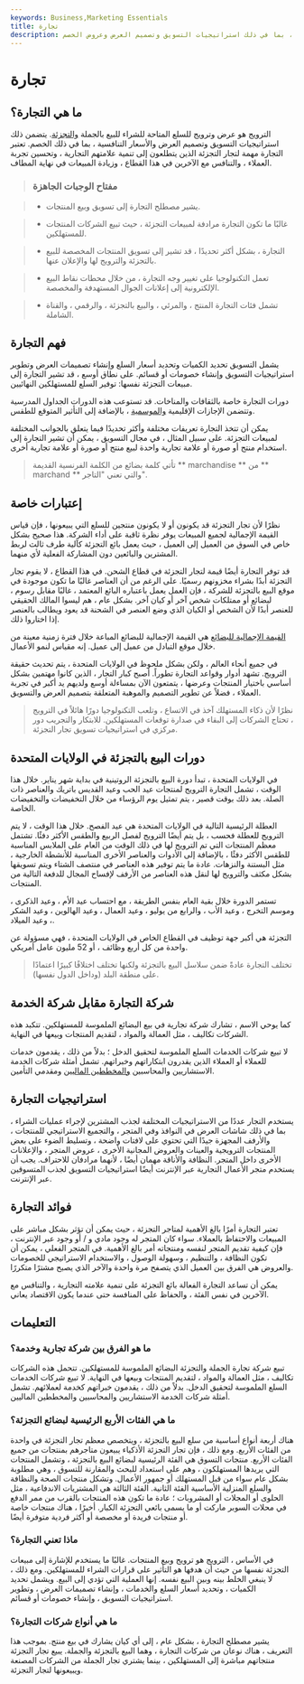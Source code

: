 ```yaml
---
keywords: Business,Marketing Essentials
title: تجارة
description: الترويج هو أي فعل للترويج لسلع أو خدمات للبيع بالتجزئة ، بما في ذلك استراتيجيات التسويق وتصميم العرض وعروض الخصم.
---
```


# تجارة
## ما هي التجارة؟

الترويج هو عرض وترويج للسلع المتاحة للشراء للبيع بالجملة [والتجزئة](/retail-sales). يتضمن ذلك استراتيجيات التسويق وتصميم العرض والأسعار التنافسية ، بما في ذلك الخصم. تعتبر التجارة مهمة لتجار التجزئة الذين يتطلعون إلى تنمية علامتهم التجارية ، وتحسين تجربة العملاء ، والتنافس مع الآخرين في هذا القطاع ، وزيادة المبيعات في نهاية المطاف.

> ### مفتاح الوجبات الجاهزة

> - يشير مصطلح التجارة إلى تسويق وبيع المنتجات.

> - غالبًا ما تكون التجارة مرادفة لمبيعات التجزئة ، حيث تبيع الشركات المنتجات للمستهلكين.

> - التجارة ، بشكل أكثر تحديدًا ، قد تشير إلى تسويق المنتجات المخصصة للبيع بالتجزئة والترويج لها والإعلان عنها.

> - تعمل التكنولوجيا على تغيير وجه التجارة ، من خلال محطات نقاط البيع الإلكترونية إلى إعلانات الجوال المستهدفة والمخصصة.

>

>

> - تشمل فئات التجارة المنتج ، والمرئي ، والبيع بالتجزئة ، والرقمي ، والقناة الشاملة.

>

>

## فهم التجارة

يشمل التسويق تحديد الكميات وتحديد أسعار السلع وإنشاء تصميمات العرض وتطوير استراتيجيات التسويق وإنشاء خصومات أو قسائم. على نطاق أوسع ، قد تشير التجارة إلى مبيعات التجزئة نفسها: توفير السلع للمستهلكين النهائيين.

دورات التجارة خاصة بالثقافات والمناخات. قد تستوعب هذه الدورات الجداول المدرسية وتتضمن الإجازات الإقليمية [والموسمية](/seasonal-industry) ، بالإضافة إلى التأثير المتوقع للطقس.

يمكن أن تتخذ التجارة تعريفات مختلفة وأكثر تحديدًا فيما يتعلق بالجوانب المختلفة لمبيعات التجزئة. على سبيل المثال ، في مجال التسويق ، يمكن أن تشير التجارة إلى استخدام منتج أو صورة أو علامة تجارية واحدة لبيع منتج أو صورة أو علامة تجارية أخرى.

> تأتي كلمة بضائع من الكلمة الفرنسية القديمة ** marchandise ** من ** marchand ** والتي تعني "التاجر".

>

## إعتبارات خاصة

نظرًا لأن تجار التجزئة قد يكونون أو لا يكونون منتجين للسلع التي يبيعونها ، فإن قياس القيمة الإجمالية لجميع المبيعات يوفر نظرة ثاقبة على أداء الشركة. هذا صحيح بشكل خاص في السوق من العميل إلى العميل ، حيث يعمل بائع التجزئة كآلية طرف ثالث لربط المشترين والبائعين دون المشاركة الفعلية لأي منهما.

قد توفر التجارة أيضًا قيمة لتجار التجزئة في قطاع الشحن. في هذا القطاع ، لا يقوم تجار التجزئة أبدًا بشراء مخزونهم رسميًا. على الرغم من أن العناصر غالبًا ما تكون موجودة في موقع البيع بالتجزئة للشركة ، فإن العمل يعمل باعتباره البائع المعتمد ، غالبًا مقابل رسوم ، لبضائع أو ممتلكات شخص آخر أو كيان آخر. بشكل عام ، هم ليسوا المالك الحقيقي للعنصر أبدًا لأن الشخص أو الكيان الذي وضع العنصر في الشحنة قد يعود ويطالب بالعنصر إذا اختاروا ذلك.

[القيمة الإجمالية للبضائع](/gross-merchandise-value) هي القيمة الإجمالية للبضائع المباعة خلال فترة زمنية معينة من خلال موقع التبادل من عميل إلى عميل. إنه مقياس لنمو الأعمال.

في جميع أنحاء العالم ، ولكن بشكل ملحوظ في الولايات المتحدة ، يتم تحديث حقيقة الترويج. تشهد أدوار وقواعد التجارة تطوراً. أصبح كبار التجار ، الذين كانوا مهتمين بشكل أساسي باختيار المنتجات وعرضها ، يتمتعون الآن بمساءلة أوسع ولديهم يد أكبر في تجربة العملاء ، فضلاً عن تطوير التصميم والموهبة المتعلقة بتصميم العرض والتسويق.

> نظرًا لأن ذكاء المستهلك آخذ في الاتساع ، وتلعب التكنولوجيا دورًا هائلاً في الترويج ، تحتاج الشركات إلى البقاء في صدارة توقعات المستهلكين. للابتكار والتجريب دور مركزي في استراتيجيات تسويق تجار التجزئة.

>

## دورات البيع بالتجزئة في الولايات المتحدة

في الولايات المتحدة ، تبدأ دورة البيع بالتجزئة الروتينية في بداية شهر يناير. خلال هذا الوقت ، تشمل التجارة الترويج لمنتجات عيد الحب وعيد القديس باتريك والعناصر ذات الصلة. بعد ذلك بوقت قصير ، يتم تمثيل يوم الرؤساء من خلال التخفيضات والتخفيضات الخاصة.

العطلة الرئيسية التالية في الولايات المتحدة هي عيد الفصح. خلال هذا الوقت ، لا يتم الترويج للعطلة فحسب ، بل يتم أيضًا الترويج لفصل الربيع والطقس الأكثر دفئًا. تشتمل معظم المنتجات التي تم الترويج لها في ذلك الوقت من العام على الملابس المناسبة للطقس الأكثر دفئًا ، بالإضافة إلى الأدوات والعناصر الأخرى المناسبة للأنشطة الخارجية ، مثل البستنة والنزهات. عادة ما يتم توفير هذه العناصر في منتصف الشتاء ويتم تسويقها بشكل مكثف والترويج لها لنقل هذه العناصر من الأرفف لإفساح المجال للدفعة التالية من المنتجات.

تستمر الدورة خلال بقية العام بنفس الطريقة ، مع احتساب عيد الأم ، وعيد الذكرى ، وموسم التخرج ، وعيد الأب ، والرابع من يوليو ، وعيد العمال ، وعيد الهالوين ، وعيد الشكر ، وعيد الميلاد.

التجزئة هي أكبر جهة توظيف في القطاع الخاص في الولايات المتحدة ، فهي مسؤولة عن واحدة من كل أربع وظائف ، أو 52 مليون عامل أمريكي.

> تختلف التجارة عادةً ضمن سلاسل البيع بالتجزئة ولكنها تختلف اختلافًا كبيرًا اعتمادًا على منطقة البلد (وداخل الدول نفسها).

>

## شركة التجارة مقابل شركة الخدمة

كما يوحي الاسم ، تشارك شركة تجارية في بيع البضائع الملموسة للمستهلكين. تتكبد هذه الشركات تكاليف ، مثل العمالة والمواد ، لتقديم المنتجات وبيعها في النهاية.

لا تبيع شركات الخدمات السلع الملموسة لتحقيق الدخل ؛ بدلاً من ذلك ، يقدمون خدمات للعملاء أو العملاء الذين يقدرون ابتكاراتهم وخبراتهم. تشمل أمثلة شركات الخدمة الاستشاريين والمحاسبين [والمخططين الماليين](/financialplanner) ومقدمي التأمين.

## استراتيجيات التجارة

يستخدم التجار عددًا من الاستراتيجيات المختلفة لجذب المشترين لإجراء عمليات الشراء ، بما في ذلك شاشات العرض في النوافذ وفي المتجر ، والتجميع الاستراتيجي للمنتجات ، والأرفف المجهزة جيدًا التي تحتوي على لافتات واضحة ، وتسليط الضوء على بعض المنتجات الترويجية والعينات والعروض المجانية الأخرى ، عروض المتجر ، والإعلانات الأخرى داخل المتجر. النظافة والأناقة مهمان أيضًا ، لأنهما مرادفان للاحتراف. يجب أن يستخدم متجر الأعمال التجارية عبر الإنترنت أيضًا استراتيجيات التسويق لجذب المتسوقين عبر الإنترنت.

## فوائد التجارة

تعتبر التجارة أمرًا بالغ الأهمية لمتاجر التجزئة ، حيث يمكن أن تؤثر بشكل مباشر على المبيعات والاحتفاظ بالعملاء. سواء كان المتجر له وجود مادي و / أو وجود عبر الإنترنت ، فإن كيفية تقديم المتجر لنفسه ومنتجاته أمر بالغ الأهمية. في المتجر الفعلي ، يمكن أن تكون النظافة ، والتنظيم ، وسهولة الوصول ، والاستخدام الاستراتيجي للخصومات والعروض هي الفرق بين العميل الذي يتصفح مرة واحدة والآخر الذي يصبح مشترًا متكررًا.

يمكن أن تساعد التجارة الفعالة بائع التجزئة على تنمية علامته التجارية ، والتنافس مع الآخرين في نفس الفئة ، والحفاظ على المنافسة حتى عندما يكون الاقتصاد يعاني.

## التعليمات

### ما هو الفرق بين شركة تجارية وخدمة؟

تبيع شركة تجارة الجملة والتجزئة البضائع الملموسة للمستهلكين. تتحمل هذه الشركات تكاليف ، مثل العمالة والمواد ، لتقديم المنتجات وبيعها في النهاية. لا تبيع شركات الخدمات السلع الملموسة لتحقيق الدخل. بدلاً من ذلك ، يقدمون خبراتهم كخدمة لعملائهم. تشمل أمثلة شركات الخدمة الاستشاريين والمحاسبين والمخططين الماليين.

### ما هي الفئات الأربع الرئيسية لبضائع التجزئة؟

هناك أربعة أنواع أساسية من سلع البيع بالتجزئة ، ويتخصص معظم تجار التجزئة في واحدة من الفئات الأربع. ومع ذلك ، فإن تجار التجزئة الأذكياء يبيعون متاجرهم بمنتجات من جميع الفئات الأربع. منتجات التسوق هي الفئة الرئيسية لبضائع البيع بالتجزئة ، وتشمل المنتجات التي يريدها المستهلكون ، وهم على استعداد للبحث والمقارنة للتسوق ، وهي مطلوبة بشكل عام سواء من قبل المستهلك أو جمهور الأعمال. وتشكل منتجات الصحة والنظافة والسلع المنزلية الأساسية الفئة الثانية. الفئة الثالثة هي المشتريات الاندفاعية ، مثل الحلوى أو المجلات أو المشروبات ؛ عادة ما تكون هذه المنتجات بالقرب من ممر الدفع في محلات السوبر ماركت أو ما يسمى بائعي التجزئة الكبار. أخيرًا ، هناك منتجات خاصة أو منتجات فريدة أو مخصصة أو أكثر فردية متوفرة أيضًا.

### ماذا تعني التجارة؟

في الأساس ، الترويج هو ترويج وبيع المنتجات. غالبًا ما يستخدم للإشارة إلى مبيعات التجزئة نفسها من حيث أن هدفها هو التأثير على قرارات الشراء للمستهلكين. ومع ذلك ، لا ينبغي الخلط بينه وبين البيع نفسه. إنها العملية التي تؤدي إلى البيع. ويشمل تحديد الكميات ، وتحديد أسعار السلع والخدمات ، وإنشاء تصميمات العرض ، وتطوير استراتيجيات التسويق ، وإنشاء خصومات أو قسائم.

### ما هي أنواع شركات التجارة؟

يشير مصطلح التجارة ، بشكل عام ، إلى أي كيان يشارك في بيع منتج. بموجب هذا التعريف ، هناك نوعان من شركات التجارة ، وهما البيع بالتجزئة والجملة. يبيع تجار التجزئة منتجاتهم مباشرة إلى المستهلكين ، بينما يشتري تجار الجملة من الشركات المصنعة ويبيعونها لتجار التجزئة.


